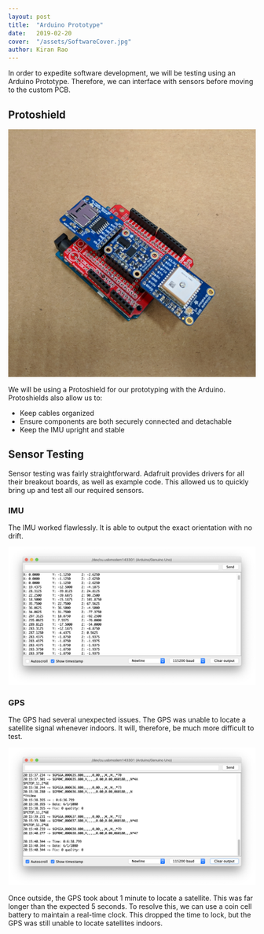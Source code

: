 ```yaml
---
layout: post
title:  "Arduino Prototype"
date:   2019-02-20
cover:  "/assets/SoftwareCover.jpg"
author: Kiran Rao
---
```


In order to expedite software development, we will be testing using an Arduino Prototype. Therefore, we can interface with sensors before moving to the custom PCB.

## Protoshield

![Protoshield Schematic](/assets/Protoshield.jpg)

We will be using a Protoshield for our prototyping with the Arduino. Protoshields also allow us to:
 - Keep cables organized
 - Ensure components are both securely connected and detachable
 - Keep the IMU upright and stable

## Sensor Testing

Sensor testing was fairly straightforward. Adafruit provides drivers for all their breakout boards, as well as example code. This allowed us to quickly bring up and test all our required sensors.

### IMU

The IMU worked flawlessly. It is able to output the exact orientation with no drift.

![IMU Serial Output](/assets/IMUSignal.png)


### GPS

The GPS had several unexpected issues. The GPS was unable to locate a satellite signal whenever indoors. It will, therefore, be much more difficult to test.

![GPS Serial with No Signal](/assets/GPSNoSignal.png)

Once outside, the GPS took about 1 minute to locate a satellite. This was far longer than the expected 5 seconds. To resolve this, we can use a coin cell battery to maintain a real-time clock. This dropped the time to lock, but the GPS was still unable to locate satellites indoors.
